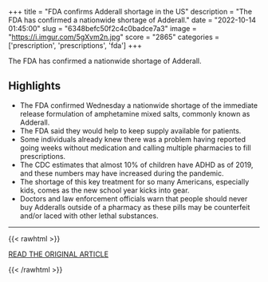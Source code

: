 +++
title = "FDA confirms Adderall shortage in the US"
description = "The FDA has confirmed a nationwide shortage of Adderall."
date = "2022-10-14 01:45:00"
slug = "6348befc50f2c4c0badce7a3"
image = "https://i.imgur.com/5gXvm2n.jpg"
score = "2865"
categories = ['prescription', 'prescriptions', 'fda']
+++

The FDA has confirmed a nationwide shortage of Adderall.

## Highlights

- The FDA confirmed Wednesday a nationwide shortage of the immediate release formulation of amphetamine mixed salts, commonly known as Adderall.
- The FDA said they would help to keep supply available for patients.
- Some individuals already knew there was a problem having reported going weeks without medication and calling multiple pharmacies to fill prescriptions.
- The CDC estimates that almost 10% of children have ADHD as of 2019, and these numbers may have increased during the pandemic.
- The shortage of this key treatment for so many Americans, especially kids, comes as the new school year kicks into gear.
- Doctors and law enforcement officials warn that people should never buy Adderalls outside of a pharmacy as these pills may be counterfeit and/or laced with other lethal substances.

---

{{< rawhtml >}}
  <p class="article-category">
    <a target="_blank" href="https://abcnews.go.com/Health/fda-confirms-adderall-shortage-us/story?id=91415779">READ THE ORIGINAL ARTICLE</a>
  </p>
{{< /rawhtml >}}
